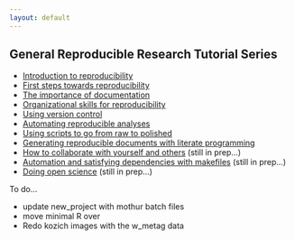```yaml
---
layout: default
---
```


## General Reproducible Research Tutorial Series
* [Introduction to reproducibility](introduction)
* [First steps towards reproducibility](first_steps)
* [The importance of documentation](documentation)
* [Organizational skills for reproducibility](organization)
* [Using version control](version_control)
* [Automating reproducible analyses](automation)
* [Using scripts to go from raw to polished](programmatic_analyses)
* [Generating reproducible documents with literate programming](literate_programming)
* [How to collaborate with yourself and others](collaboration) (still in prep...)
* [Automation and satisfying dependencies with makefiles](makefiles) (still in prep...)
* [Doing open science](open_science) (still in prep...)


To do...
* update new_project with mothur batch files
* move minimal R over
* Redo kozich images with the w_metag data
